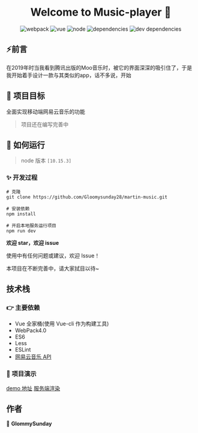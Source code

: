 <h1 align="center">Welcome to Music-player 👋</h1>

<p align="center">
<img src="https://img.shields.io/badge/webpack-^3.6.0-informational" alt="webpack">
<img src="https://img.shields.io/badge/vue-2.5.2-success" alt="vue">
<img src="https://img.shields.io/badge/node-10.15.3-fa983a" alt="node">
<img src="https://img.shields.io/badge/dependencies-up to date-8c7ae6" alt="dependencies">
<img src="https://img.shields.io/badge/dev dependencies-up to date-44bd32" alt="dev dependencies">
<p>

## :zap:前言
在2019年时当我看到腾讯出版的Moo音乐时，被它的界面深深的吸引住了，于是我开始着手设计一款与其类似的app，话不多说，开始

## :muscle: 项目目标

全面实现移动端网易云音乐的功能

> 项目还在编写完善中
## 🚀 如何运行

> node 版本 `[10.15.3]`
### ✨ 开发过程

```
# 克隆
git clone https://github.com/Gloomysunday28/martin-music.git
```

```
# 安装依赖
npm install
```

```
# 开启本地服务运行项目
npm run dev
```

**欢迎 star，欢迎 issue**


使用中有任何问题或建议，欢迎 Issue！

本项目在不断完善中，请大家拭目以待~

## 技术栈

### :point_right: 主要依赖

- Vue 全家桶(使用 Vue-cli 作为构建工具)
- WebPack4.0
- ES6
- Less
- ESLint
- [网易云音乐 API](https://binaryify.github.io/NeteaseCloudMusicApi/#/)

### :clap: 项目演示

[demo 地址](http://111.231.55.237/martin-music)
[服务端渲染](http://111.231.55.237)

## 作者

👤 **GlommySunday**
